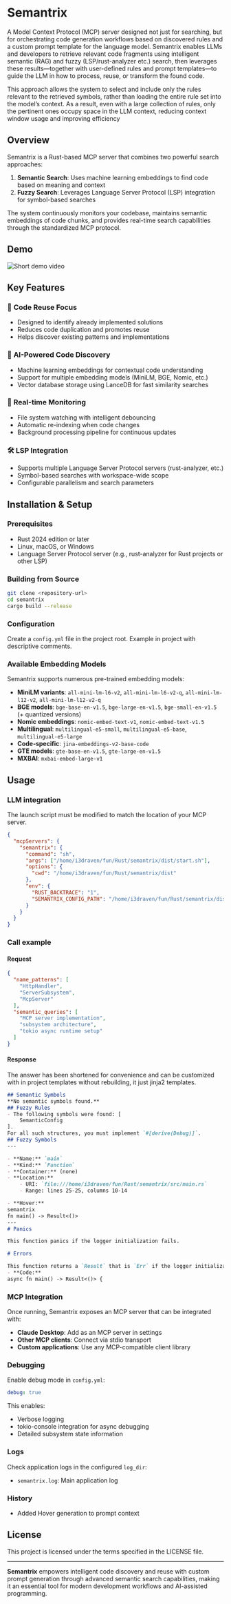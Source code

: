 # Semantrix

A Model Context Protocol (MCP) server designed not just for searching, but for orchestrating code generation workflows based on discovered rules and a custom prompt template for the language model. Semantrix enables LLMs and developers to retrieve relevant code fragments using intelligent semantic (RAG) and fuzzy (LSP/rust-analyzer etc.) search, then leverages these results—together with user-defined rules and prompt templates—to guide the LLM in how to process, reuse, or transform the found code.

This approach allows the system to select and include only the rules relevant to the retrieved symbols, rather than loading the entire rule set into the model’s context. As a result, even with a large collection of rules, only the pertinent ones occupy space in the LLM context, reducing context window usage and improving efficiency

## Overview

Semantrix is a Rust-based MCP server that combines two powerful search approaches:

1. **Semantic Search**: Uses machine learning embeddings to find code based on meaning and context
2. **Fuzzy Search**: Leverages Language Server Protocol (LSP) integration for symbol-based searches

The system continuously monitors your codebase, maintains semantic embeddings of code chunks, and provides real-time search capabilities through the standardized MCP protocol.

## Demo

![Short demo video](./demo.gif)

## Key Features

### 🎯 **Code Reuse Focus**
- Designed to identify already implemented solutions
- Reduces code duplication and promotes reuse
- Helps discover existing patterns and implementations

### 🤖 **AI-Powered Code Discovery**
- Machine learning embeddings for contextual code understanding
- Support for multiple embedding models (MiniLM, BGE, Nomic, etc.)
- Vector database storage using LanceDB for fast similarity searches

### 🔄 **Real-time Monitoring**
- File system watching with intelligent debouncing
- Automatic re-indexing when code changes
- Background processing pipeline for continuous updates

### 🛠 **LSP Integration**
- Supports multiple Language Server Protocol servers (rust-analyzer, etc.)
- Symbol-based searches with workspace-wide scope
- Configurable parallelism and search parameters

## Installation & Setup

### Prerequisites

- Rust 2024 edition or later
- Linux, macOS, or Windows
- Language Server Protocol server (e.g., rust-analyzer for Rust projects or other LSP)

### Building from Source

```bash
git clone <repository-url>
cd semantrix
cargo build --release
```

### Configuration

Create a `config.yml` file in the project root. Example in project with descriptive comments.

### Available Embedding Models

Semantrix supports numerous pre-trained embedding models:

- **MiniLM variants**: `all-mini-lm-l6-v2`, `all-mini-lm-l6-v2-q`, `all-mini-lm-l12-v2`, `all-mini-lm-l12-v2-q`
- **BGE models**: `bge-base-en-v1.5`, `bge-large-en-v1.5`, `bge-small-en-v1.5` (+ quantized versions)
- **Nomic embeddings**: `nomic-embed-text-v1`, `nomic-embed-text-v1.5`
- **Multilingual**: `multilingual-e5-small`, `multilingual-e5-base`, `multilingual-e5-large`
- **Code-specific**: `jina-embeddings-v2-base-code`
- **GTE models**: `gte-base-en-v1.5`, `gte-large-en-v1.5`
- **MXBAI**: `mxbai-embed-large-v1`

## Usage

### LLM integration

The launch script must be modified to match the location of your MCP server.

```json
{
  "mcpServers": {
    "semantrix": {
      "command": "sh",
      "args": ["/home/i3draven/fun/Rust/semantrix/dist/start.sh"],
      "options": {
        "cwd": "/home/i3draven/fun/Rust/semantrix/dist"
      },
      "env": {
        "RUST_BACKTRACE": "1",
        "SEMANTRIX_CONFIG_PATH": "/home/i3draven/fun/Rust/semantrix/dist/config.yml"
      }
    }
  }
}
```

### Call example

#### Request

```json
{
  "name_patterns": [
    "HttpHandler",
    "ServerSubsystem",
    "McpServer"
  ],
  "semantic_queries": [
    "MCP server implementation",
    "subsystem architecture",
    "tokio async runtime setup"
  ]
}
```

#### Response

The answer has been shortened for convenience and can be customized with in project templates without rebuilding, it just jinja2 templates.

```markdown
## Semantic Symbols
**No semantic symbols found.**
## Fuzzy Rules
- The following symbols were found: [
    SemanticConfig
].
For all such structures, you must implement `#[derive(Debug)]`.
## Fuzzy Symbols
---

- **Name:** `main`
- **Kind:** `Function`
- **Container:** (none)
- **Location:** 
    - URI: `file:///home/i3draven/fun/Rust/semantrix/src/main.rs`
    - Range: lines 25-25, columns 10-14

- **Hover:** 
semantrix
fn main() -> Result<()>
---
# Panics

This function panics if the logger initialization fails.

# Errors

This function returns a `Result` that is `Err` if the logger initialization fails.
- **Code:**
async fn main() -> Result<()> {
```

### MCP Integration

Once running, Semantrix exposes an MCP server that can be integrated with:

- **Claude Desktop**: Add as an MCP server in settings
- **Other MCP clients**: Connect via stdio transport
- **Custom applications**: Use any MCP-compatible client library

### Debugging

Enable debug mode in `config.yml`:
```yaml
debug: true
```

This enables:
- Verbose logging
- tokio-console integration for async debugging
- Detailed subsystem state information

### Logs

Check application logs in the configured `log_dir`:
- `semantrix.log`: Main application log

### History

- Added Hover generation to prompt context

## License

This project is licensed under the terms specified in the LICENSE file.

---

**Semantrix** empowers intelligent code discovery and reuse with custom prompt generation through advanced semantic search capabilities, making it an essential tool for modern development workflows and AI-assisted programming.